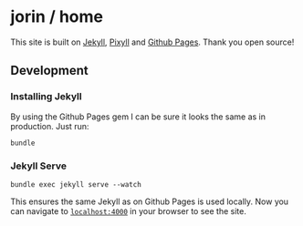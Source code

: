 # jorin / home

This site is built on [Jekyll](jekyllrb.com/), [Pixyll](http://www.pixyll.com) and [Github Pages](https://pages.github.com/).
Thank you open source!


## Development

### Installing Jekyll

By using the Github Pages gem I can be sure it looks the same as in production.
Just run:

    bundle


### Jekyll Serve

    bundle exec jekyll serve --watch

This ensures the same Jekyll as on Github Pages is used locally.
Now you can navigate to [`localhost:4000`](http://localhost:4000) in your browser to see the site.
